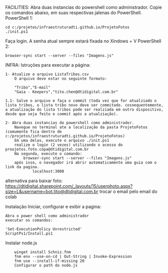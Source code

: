 
FACILITIES:
Abra duas instancias do powershell como administrador.
Copie os comandos abaixo, em suas respectivas jalenas do PowerShell.
PowerShell 1:

    cd c:/projetos/infraestruturadti.github.io/ProjetoFotos
    ./init.ps1

Faça login. A senha atual sempre estará fixada no Xindows + V
PowerShell 2:

    browser-sync start --server --files "Imagens.js"


INFRA:
Istruções para executar a página:

    1- Atualize o arquivo ListaTribos.csv 
        O arquivo deve estar no seguinte formato:

        "Tribo","E-mail"
        "Gaia - Keepers","tito.chen@dtidigital.com.br"
        
    1.1- Salve o arquivo e faça o commit (toda vez que for atualziado o lista tribos, o lista tribo novo deve ser commitado. cosnequentemente, a atualização do lista tribos pode ser realziada em outro dispositivo, desde que seja feito o commit após a atualziação).

    2- Abra duas instancias do powershell como administrador.
        Navegue no terminal ate a localização da pasta ProjetoFotos (comumente fica dentro de c:/projetos/infraestruturadti.github.io/ProjetoFotos)
        Em uma delas, execute o arquivo ./init.ps1
        realize o login (2 vezes) utilizando o acesso do proojetos.foto.copa@dtidigital.com.br
        Na segunda, execute o comando: 
            browser-sync start --server --files "Imagens.js"
        após isso, o navegador irá abrir automaticamente uma guia com o link da pagina.
                localhost:3000
    
alternativa para baixar foto:
https://dtidigital.sharepoint.com/_layouts/15/userphoto.aspx?size=L&username=bot.tito@dtidigital.com.br
trocar o email pelo email do colab


Instalação
Iniciar, configurar e exibir a pagina:

    Abra o power shell como administrador
    executar os comandos:
    
    'Set-ExecutionPolicy Unrestricted' 
    ScriptPs1/Install.ps1

Instalar node.js
        
        winget install Schniz.fnm
        fnm env --use-on-cd | Out-String | Invoke-Expression
        fnm use --install-if-missing 20
        Configurar o path do node.js